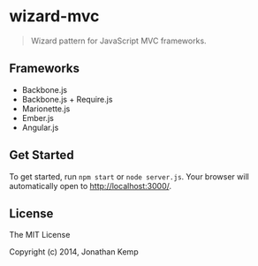 # wizard-mvc

> Wizard pattern for JavaScript MVC frameworks.

## Frameworks

* Backbone.js
* Backbone.js + Require.js
* Marionette.js
* Ember.js
* Angular.js

## Get Started

To get started, run `npm start` or `node server.js`. Your browser will automatically open to [http://localhost:3000/](http://localhost:3000/).

## License 

The MIT License

Copyright (c) 2014, Jonathan Kemp
